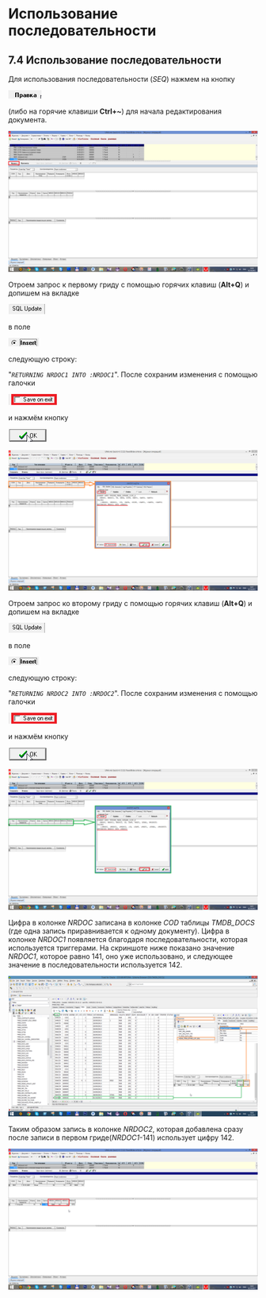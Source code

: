 # Использование последовательности

##  **7.4 Использование последовательности**

 Для использования последовательности \(_SEQ_\) нажмем на кнопку

![](../../../.gitbook/assets/pravka.png)

 \(либо на горячие клавиши **Ctrl+~**\) для начала редактирования документа.

![](../../../.gitbook/assets/screenshot228.png)

 Отроем запрос к первому гриду с помощью горячих клавиш \(**Alt+Q**\) и допишем на вкладке

![](../../../.gitbook/assets/sql-update.png)

 в поле

![](../../../.gitbook/assets/insert2%20%282%29.png)

следующую строку:

"_`RETURNING NRDOC1 INTO :NRDOC1`_". После сохраним изменения с помощью галочки

![](../../../.gitbook/assets/save-on-exit-4%20%282%29.png)

 и нажмём кнопку

![](../../../.gitbook/assets/ok3%20%281%29.png)

![](../../../.gitbook/assets/screenshot230.png)

 Отроем запрос ко второму гриду с помощью горячих клавиш \(**Alt+Q**\) и допишем на вкладке

![](../../../.gitbook/assets/sql-update%20%281%29.png)

 в поле

![](../../../.gitbook/assets/insert2%20%283%29.png)

следующую строку:

"_`RETURNING NRDOC2 INTO :NRDOC2`_". После сохраним изменения с помощью галочки

![](../../../.gitbook/assets/save-on-exit-4%20%287%29.png)

 и нажмём кнопку

![](../../../.gitbook/assets/ok3.png)

![](../../../.gitbook/assets/screenshot231.png)

 Цифра в колонке _NRDOC_ записана в колонке _COD_ таблицы _TMDB\_DOCS_ \(где одна запись приравнивается к одному документу\). Цифра в колонке _NRDOC1_ появляется благодаря последовательности, которая используется триггерами. На скриншоте ниже показано значение _NRDOC1_, которое равно 141, оно уже использовано, и следующее значение в последовательности используется 142.

![](../../../.gitbook/assets/screenshot233.png)

 Таким образом запись в колонке _NRDOC2_, которая добавлена сразу после записи в первом гриде\(_NRDOC1_-141\) использует цифру 142.

![](../../../.gitbook/assets/screenshot234.png)

